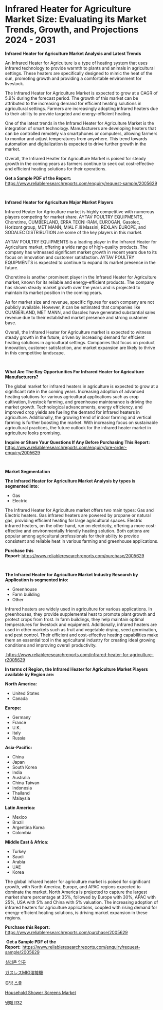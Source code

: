 <p><h1>Infrared Heater for Agriculture Market Size: Evaluating its Market Trends, Growth, and Projections 2024 - 2031</h1></p><p><strong>Infrared Heater for Agriculture Market Analysis and Latest Trends</strong></p>
<p><p>An Infrared Heater for Agriculture is a type of heating system that uses infrared technology to provide warmth to plants and animals in agricultural settings. These heaters are specifically designed to mimic the heat of the sun, promoting growth and providing a comfortable environment for livestock.</p><p>The Infrared Heater for Agriculture Market is expected to grow at a CAGR of 5.9% during the forecast period. The growth of this market can be attributed to the increasing demand for efficient heating solutions in agricultural settings. Farmers are increasingly adopting infrared heaters due to their ability to provide targeted and energy-efficient heating.</p><p>One of the latest trends in the Infrared Heater for Agriculture Market is the integration of smart technology. Manufacturers are developing heaters that can be controlled remotely via smartphones or computers, allowing farmers to monitor and adjust temperatures from anywhere. This trend towards automation and digitalization is expected to drive further growth in the market.</p><p>Overall, the Infrared Heater for Agriculture Market is poised for steady growth in the coming years as farmers continue to seek out cost-effective and efficient heating solutions for their operations.</p></p>
<p><strong>Get a Sample PDF of the Report:&nbsp;</strong> <a href="https://www.reliableresearchreports.com/enquiry/request-sample/2005629">https://www.reliableresearchreports.com/enquiry/request-sample/2005629</a></p>
<p>&nbsp;</p>
<p><strong>Infrared Heater for Agriculture Major Market Players</strong></p>
<p><p>Infrared Heater for Agriculture market is highly competitive with numerous players competing for market share. AYTAV POULTRY EQUIPMENTS, Choretime, CUMBERLAND, ERRA TECNI-RAM, EUROGAN, Gasolec, Horizont group, MET MANN, MIAL F.lli Massini, REXLAN EUROPE, and SODALEC DISTRIBUTION are some of the key players in this market.</p><p>AYTAV POULTRY EQUIPMENTS is a leading player in the Infrared Heater for Agriculture market, offering a wide range of high-quality products. The company has witnessed significant market growth in recent years due to its focus on innovation and customer satisfaction. AYTAV POULTRY EQUIPMENTS is expected to continue to expand its market presence in the future.</p><p>Choretime is another prominent player in the Infrared Heater for Agriculture market, known for its reliable and energy-efficient products. The company has shown steady market growth over the years and is projected to maintain its market position in the coming years.</p><p>As for market size and revenue, specific figures for each company are not publicly available. However, it can be estimated that companies like CUMBERLAND, MET MANN, and Gasolec have generated substantial sales revenue due to their established market presence and strong customer base.</p><p>Overall, the Infrared Heater for Agriculture market is expected to witness steady growth in the future, driven by increasing demand for efficient heating solutions in agricultural settings. Companies that focus on product innovation, customer satisfaction, and market expansion are likely to thrive in this competitive landscape.</p></p>
<p>&nbsp;</p>
<p><strong>What Are The Key Opportunities For Infrared Heater for Agriculture Manufacturers?</strong></p>
<p><p>The global market for infrared heaters in agriculture is expected to grow at a significant rate in the coming years. Increasing adoption of advanced heating solutions for various agricultural applications such as crop cultivation, livestock farming, and greenhouse maintenance is driving the market growth. Technological advancements, energy efficiency, and improved crop yields are fueling the demand for infrared heaters in agriculture. Additionally, the growing trend of indoor farming and vertical farming is further boosting the market. With increasing focus on sustainable agricultural practices, the future outlook for the infrared heater market in agriculture looks promising.</p></p>
<p><strong>Inquire or Share Your Questions If Any Before Purchasing This Report:</strong> <a href="https://www.reliableresearchreports.com/enquiry/pre-order-enquiry/2005629">https://www.reliableresearchreports.com/enquiry/pre-order-enquiry/2005629</a></p>
<p>&nbsp;</p>
<p><strong>Market Segmentation</strong></p>
<p><strong>The Infrared Heater for Agriculture Market Analysis by types is segmented into:</strong></p>
<p><ul><li>Gas</li><li>Electric</li></ul></p>
<p><p>The Infrared Heater for Agriculture market offers two main types: Gas and Electric heaters. Gas infrared heaters are powered by propane or natural gas, providing efficient heating for large agricultural spaces. Electric infrared heaters, on the other hand, run on electricity, offering a more cost-effective and environmentally friendly heating solution. Both options are popular among agricultural professionals for their ability to provide consistent and reliable heat in various farming and greenhouse applications.</p></p>
<p><strong>Purchase this Report:&nbsp;</strong><a href="https://www.reliableresearchreports.com/purchase/2005629">https://www.reliableresearchreports.com/purchase/2005629</a></p>
<p>&nbsp;</p>
<p><strong>The Infrared Heater for Agriculture Market Industry Research by Application is segmented into:</strong></p>
<p><ul><li>Greenhouse</li><li>Farm building</li><li>Other</li></ul></p>
<p><p>Infrared heaters are widely used in agriculture for various applications. In greenhouses, they provide supplemental heat to promote plant growth and protect crops from frost. In farm buildings, they help maintain optimal temperatures for livestock and equipment. Additionally, infrared heaters are used in other markets such as fruit and vegetable drying, seed germination, and pest control. Their efficient and cost-effective heating capabilities make them an essential tool in the agricultural industry for creating ideal growing conditions and improving overall productivity.</p></p>
<p><a href="https://www.reliableresearchreports.com/infrared-heater-for-agriculture-r2005629">&nbsp;https://www.reliableresearchreports.com/infrared-heater-for-agriculture-r2005629</a></p>
<p><strong>In terms of Region, the Infrared Heater for Agriculture Market Players available by Region are:</strong></p>
<p>
    <p> <strong> North America: </strong>
        <ul>
            <li>United States</li>
            <li>Canada</li>
        </ul>
        </p> 
    <p> <strong> Europe: </strong>
        <ul>
            <li>Germany</li>
            <li>France</li>
            <li>U.K.</li>
            <li>Italy</li>
            <li>Russia</li>
        </ul>
        </p> 
    <p> <strong> Asia-Pacific: </strong>
        <ul>
            <li>China</li>
            <li>Japan</li>
            <li>South Korea</li>
            <li>India</li>
            <li>Australia</li>
            <li>China Taiwan</li>
            <li>Indonesia</li>
            <li>Thailand</li>
            <li>Malaysia</li>
        </ul>
        </p> 
    <p> <strong> Latin America: </strong>
        <ul>
            <li>Mexico</li>
            <li>Brazil</li>
            <li>Argentina Korea</li>
            <li>Colombia</li>
        </ul>
        </p> 
    <p> <strong> Middle East & Africa: </strong>
        <ul>
            <li>Turkey</li>
            <li>Saudi</li>
            <li>Arabia</li>
            <li>UAE</li>
            <li>Korea</li>
        </ul>
    </p>
    </p>
<p><p>The global infrared heater for agriculture market is poised for significant growth, with North America, Europe, and APAC regions expected to dominate the market. North America is projected to capture the largest market share percentage at 35%, followed by Europe with 30%, APAC with 25%, USA with 5% and China with 5% valuation. The increasing adoption of infrared heaters for agriculture applications, coupled with rising demand for energy-efficient heating solutions, is driving market expansion in these regions.</p></p>
<p><strong>Purchase this Report: </strong><a href="https://www.reliableresearchreports.com/purchase/2005629">https://www.reliableresearchreports.com/purchase/2005629</a></p>
<p>&nbsp;<strong>Get a Sample PDF of the Report:&nbsp;&nbsp;</strong><a href="https://www.reliableresearchreports.com/enquiry/request-sample/2005629">https://www.reliableresearchreports.com/enquiry/request-sample/2005629</a></p>
<p><strong></strong></p>
<p><p><a href="https://medium.com/@bustersipes981/%EC%8B%A4%EB%A6%AC%EC%BD%98-%EC%9E%89%EA%B3%B3-%EC%8B%9C%EC%9E%A5-%EC%A0%84%EB%A7%9D-%EC%82%B0%EC%97%85-%EA%B0%9C%EC%9A%94-%EB%B0%8F-%EC%98%88%EC%B8%A1-2024%EB%85%84%EB%B6%80%ED%84%B0-2031%EB%85%84%EA%B9%8C%EC%A7%80-4475717ac3d4">실리콘 잉곳</a></p><p><a href="https://medium.com/@saigekulas/2024%E5%B9%B4%E3%81%8B%E3%82%892031%E5%B9%B4%E3%81%BE%E3%81%A7%E3%81%AE%E6%9C%9F%E9%96%93%E3%81%AB%E4%BA%88%E6%B8%AC%E3%81%95%E3%82%8C%E3%82%8B%E3%82%AC%E3%82%B9%E3%83%AC%E3%82%B9mig%E6%BA%B6%E6%8E%A5%E6%A9%9F%E3%81%AE%E5%B8%82%E5%A0%B4%E5%88%86%E6%9E%90%E3%81%A8%E8%A6%8F%E6%A8%A1-e7d2bf10d9bf">ガスレスMIG溶接機</a></p><p><a href="https://github.com/valroy852/Market-Research-Report-List-1/blob/main/299696041826.md">튜빙 스풀</a></p><p><a href="https://github.com/wusalecollins540tpqoz/Market-Research-Report-List-2/blob/main/household-shower-screens-market.md">Household Shower Screens Market</a></p><p><a href="https://github.com/royErdmtyan906778/Market-Research-Report-List-1/blob/main/897123141825.md">냉매 R32</a></p></p>